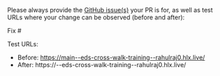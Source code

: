 Please always provide the [GitHub issue(s)](../issues) your PR is for, as well as test URLs where your change can be observed (before and after):

Fix #<gh-issue-id>

Test URLs:
- Before: https://main--eds-cross-walk-training--rahulraj0.hlx.live/
- After: https://<branch>--eds-cross-walk-training--rahulraj0.hlx.live/
